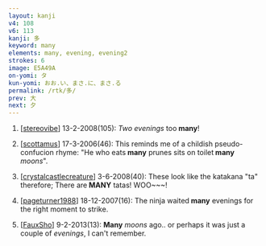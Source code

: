 ```yaml
---
layout: kanji
v4: 108
v6: 113
kanji: 多
keyword: many
elements: many, evening, evening2
strokes: 6
image: E5A49A
on-yomi: タ
kun-yomi: おお.い、まさ.に、まさ.る
permalink: /rtk/多/
prev: 大
next: 夕
---
```


1) [<a href="http://kanji.koohii.com/profile/stereovibe">stereovibe</a>] 13-2-2008(105): <em>Two evenings</em> too<strong> many</strong>!

2) [<a href="http://kanji.koohii.com/profile/scottamus">scottamus</a>] 17-3-2006(46): This reminds me of a childish pseudo-confucion rhyme: &quot;He who eats<strong> many</strong> prunes sits on toilet<strong> many</strong> <em>moons</em>&quot;.

3) [<a href="http://kanji.koohii.com/profile/crystalcastlecreature">crystalcastlecreature</a>] 3-6-2008(40): These look like the katakana &quot;ta&quot; therefore; There are<strong> MANY</strong> tatas! WOO~~~!

4) [<a href="http://kanji.koohii.com/profile/pageturner1988">pageturner1988</a>] 18-12-2007(16): The ninja waited<strong> many</strong> evenings for the right moment to strike.

5) [<a href="http://kanji.koohii.com/profile/FauxSho">FauxSho</a>] 9-2-2013(13): <strong>Many</strong> <em>moons</em> ago.. or perhaps it was just a couple of <em>evenings</em>, I can&#039;t remember.

